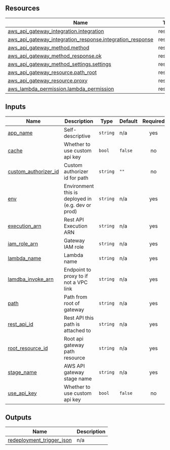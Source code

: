 ## Resources

| Name | Type |
|------|------|
| [aws_api_gateway_integration.integration](https://registry.terraform.io/providers/hashicorp/aws/latest/docs/resources/api_gateway_integration) | resource |
| [aws_api_gateway_integration_response.integration_response](https://registry.terraform.io/providers/hashicorp/aws/latest/docs/resources/api_gateway_integration_response) | resource |
| [aws_api_gateway_method.method](https://registry.terraform.io/providers/hashicorp/aws/latest/docs/resources/api_gateway_method) | resource |
| [aws_api_gateway_method_response.ok](https://registry.terraform.io/providers/hashicorp/aws/latest/docs/resources/api_gateway_method_response) | resource |
| [aws_api_gateway_method_settings.settings](https://registry.terraform.io/providers/hashicorp/aws/latest/docs/resources/api_gateway_method_settings) | resource |
| [aws_api_gateway_resource.path_root](https://registry.terraform.io/providers/hashicorp/aws/latest/docs/resources/api_gateway_resource) | resource |
| [aws_api_gateway_resource.proxy](https://registry.terraform.io/providers/hashicorp/aws/latest/docs/resources/api_gateway_resource) | resource |
| [aws_lambda_permission.lambda_permission](https://registry.terraform.io/providers/hashicorp/aws/latest/docs/resources/lambda_permission) | resource |

## Inputs

| Name | Description | Type | Default | Required |
|------|-------------|------|---------|:--------:|
| <a name="input_app_name"></a> [app\_name](#input\_app\_name) | Self-descriptive | `string` | n/a | yes |
| <a name="input_cache"></a> [cache](#input\_cache) | Whether to use custom api key | `bool` | `false` | no |
| <a name="input_custom_authorizer_id"></a> [custom\_authorizer\_id](#input\_custom\_authorizer\_id) | Custom authorizer id for path | `string` | `""` | no |
| <a name="input_env"></a> [env](#input\_env) | Environment this is deployed in (e.g. dev or prod) | `string` | n/a | yes |
| <a name="input_execution_arn"></a> [execution\_arn](#input\_execution\_arn) | Rest API Execution ARN | `string` | n/a | yes |
| <a name="input_iam_role_arn"></a> [iam\_role\_arn](#input\_iam\_role\_arn) | Gateway IAM role | `string` | n/a | yes |
| <a name="input_lambda_name"></a> [lambda\_name](#input\_lambda\_name) | Lambda name | `string` | n/a | yes |
| <a name="input_lamdba_invoke_arn"></a> [lamdba\_invoke\_arn](#input\_lamdba\_invoke\_arn) | Endpoint to proxy to if not a VPC link | `string` | n/a | yes |
| <a name="input_path"></a> [path](#input\_path) | Path from root of gateway | `string` | n/a | yes |
| <a name="input_rest_api_id"></a> [rest\_api\_id](#input\_rest\_api\_id) | Rest API this path is attached to | `string` | n/a | yes |
| <a name="input_root_resource_id"></a> [root\_resource\_id](#input\_root\_resource\_id) | Root api gateway path resource | `string` | n/a | yes |
| <a name="input_stage_name"></a> [stage\_name](#input\_stage\_name) | AWS API gateway stage name | `string` | n/a | yes |
| <a name="input_use_api_key"></a> [use\_api\_key](#input\_use\_api\_key) | Whether to use custom api key | `bool` | `false` | no |

## Outputs

| Name | Description |
|------|-------------|
| <a name="output_redeployment_trigger_json"></a> [redeployment\_trigger\_json](#output\_redeployment\_trigger\_json) | n/a |
<!-- END_TF_DOCS -->
